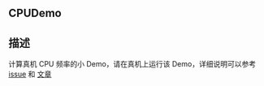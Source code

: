 ## CPUDemo


## 描述

计算真机 CPU 频率的小 Demo，请在真机上运行该 Demo，详细说明可以参考 [issue](https://github.com/aozhimin/iOS-Monitor-Platform/issues/8) 和 [文章](https://github.com/aozhimin/iOS-Monitor-Platform#cpu-%E9%A2%91%E7%8E%87)
